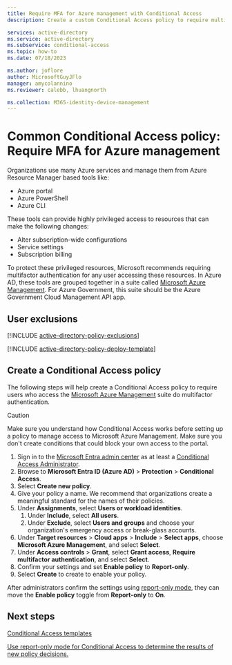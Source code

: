 ```yaml
---
title: Require MFA for Azure management with Conditional Access
description: Create a custom Conditional Access policy to require multifactor authentication for Azure management tasks

services: active-directory
ms.service: active-directory
ms.subservice: conditional-access
ms.topic: how-to
ms.date: 07/18/2023

ms.author: joflore
author: MicrosoftGuyJFlo
manager: amycolannino
ms.reviewer: calebb, lhuangnorth

ms.collection: M365-identity-device-management
---
```

# Common Conditional Access policy: Require MFA for Azure management

Organizations use many Azure services and manage them from Azure Resource Manager based tools like:

* Azure portal
* Azure PowerShell
* Azure CLI

These tools can provide highly privileged access to resources that can make the following changes: 

- Alter subscription-wide configurations 
- Service settings
- Subscription billing

To protect these privileged resources, Microsoft recommends requiring multifactor authentication for any user accessing these resources. In Azure AD, these tools are grouped together in a suite called [Microsoft Azure Management](concept-conditional-access-cloud-apps.md#microsoft-azure-management). For Azure Government, this suite should be the Azure Government Cloud Management API app. 

## User exclusions
[!INCLUDE [active-directory-policy-exclusions](../../../includes/active-directory-policy-exclude-user.md)]

[!INCLUDE [active-directory-policy-deploy-template](../../../includes/active-directory-policy-deploy-template.md)]

## Create a Conditional Access policy

The following steps will help create a Conditional Access policy to require users who access the [Microsoft Azure Management](concept-conditional-access-cloud-apps.md#microsoft-azure-management) suite do multifactor authentication.

> [!CAUTION]
> Make sure you understand how Conditional Access works before setting up a policy to manage access to Microsoft Azure Management. Make sure you don't create conditions that could block your own access to the portal.

1. Sign in to the [Microsoft Entra admin center](https://entra.microsoft.com) as at least a [Conditional Access Administrator](../roles/permissions-reference.md#conditional-access-administrator).
1. Browse to **Microsoft Entra ID (Azure AD)** > **Protection** > **Conditional Access**.
1. Select **Create new policy**.
1. Give your policy a name. We recommend that organizations create a meaningful standard for the names of their policies.
1. Under **Assignments**, select **Users or workload identities**.
   1. Under **Include**, select **All users**.
   1. Under **Exclude**, select **Users and groups** and choose your organization's emergency access or break-glass accounts. 
1. Under **Target resources** > **Cloud apps** > **Include** > **Select apps**, choose **Microsoft Azure Management**, and select **Select**.
1. Under **Access controls** > **Grant**, select **Grant access**, **Require multifactor authentication**, and select **Select**.
1. Confirm your settings and set **Enable policy** to **Report-only**.
1. Select **Create** to create to enable your policy.

After administrators confirm the settings using [report-only mode](howto-conditional-access-insights-reporting.md), they can move the **Enable policy** toggle from **Report-only** to **On**.

## Next steps

[Conditional Access templates](concept-conditional-access-policy-common.md)

[Use report-only mode for Conditional Access to determine the results of new policy decisions.](concept-conditional-access-report-only.md)
